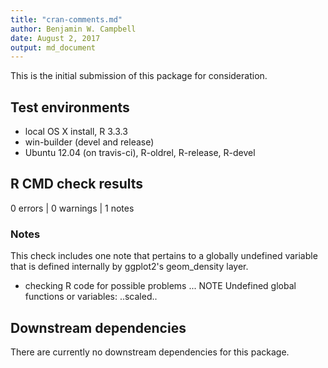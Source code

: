 ```yaml
---
title: "cran-comments.md"
author: Benjamin W. Campbell
date: August 2, 2017
output: md_document
---
```


This is the initial submission of this package for consideration.  

## Test environments
* local OS X install, R 3.3.3
* win-builder (devel and release)
* Ubuntu 12.04 (on travis-ci), R-oldrel, R-release, R-devel


## R CMD check results
0 errors | 0 warnings | 1 notes

### Notes
This check includes one note that pertains to a globally undefined variable that is defined internally by ggplot2's geom_density layer.  

* checking R code for possible problems ... NOTE Undefined global functions or variables: ..scaled..

## Downstream dependencies
There are currently no downstream dependencies for this package. 
